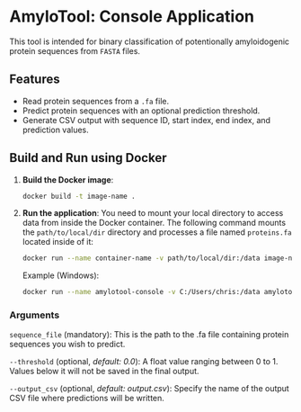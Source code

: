 # AmyloTool: Console Application

This tool is intended for binary classification of potentionally amyloidogenic protein sequences from `FASTA` files. 

## Features
- Read protein sequences from a `.fa` file.
- Predict protein sequences with an optional prediction threshold.
- Generate CSV output with sequence ID, start index, end index, and prediction values.

## Build and Run using Docker

1. **Build the Docker image**:
   ```bash
   docker build -t image-name .
   ```
2. **Run the application**:
   You need to mount your local directory to access data from inside the Docker container. The following command mounts the `path/to/local/dir` directory and processes a file named `proteins.fa` located inside of it:
   ```bash
   docker run --name container-name -v path/to/local/dir:/data image-name /data/proteins.fa
   ```
   Example (Windows):
   ```bash
   docker run --name amylotool-console -v C:/Users/chris:/data amylotool-console /data/proteins.fa --threshold 0.5 --output_csv results.csv
   ```

### Arguments
`sequence_file` (mandatory): This is the path to the .fa file containing protein sequences you wish to predict.

`--threshold` (optional, *default: 0.0*): A float value ranging between 0 to 1. Values below it will not be saved in the final output.

`--output_csv` (optional, *default: output.csv*): Specify the name of the output CSV file where predictions will be written.

